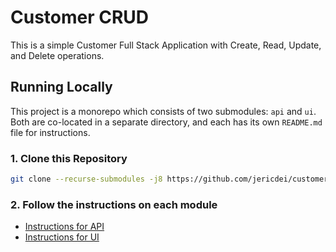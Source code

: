 # Customer CRUD

This is a simple Customer Full Stack Application with Create, Read, Update, and Delete operations.

## Running Locally

This project is a monorepo which consists of two submodules: `api` and `ui`. Both are co-located in a separate directory, and each has its own `README.md` file for instructions.

### 1. Clone this Repository
```bash
git clone --recurse-submodules -j8 https://github.com/jericdei/customer-crud.git
```

### 2. Follow the instructions on each module
- [Instructions for API](https://github.com/jericdei/customer-api/blob/main/README.md)
- [Instructions for UI](https://github.com/jericdei/customer-ui/blob/master/README.md)